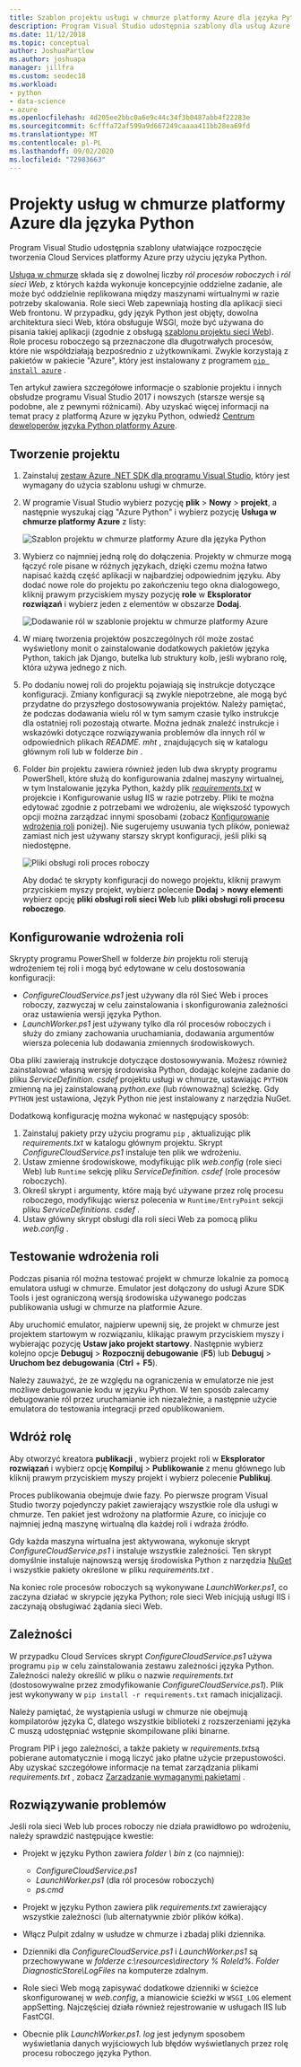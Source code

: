 ```yaml
---
title: Szablon projektu usługi w chmurze platformy Azure dla języka Python
description: Program Visual Studio udostępnia szablony dla usług Azure Cloud Services utworzonych w języku Python, w tym wdrażanie roli, zależności i rozwiązywanie problemów.
ms.date: 11/12/2018
ms.topic: conceptual
author: JoshuaPartlow
ms.author: joshuapa
manager: jillfra
ms.custom: seodec18
ms.workload:
- python
- data-science
- azure
ms.openlocfilehash: 4d205ee2bbc0a6e9c44c34f3b0487abb4f22283e
ms.sourcegitcommit: 6cfffa72af599a9d667249caaaa411bb28ea69fd
ms.translationtype: MT
ms.contentlocale: pl-PL
ms.lasthandoff: 09/02/2020
ms.locfileid: "72983663"
---
```

# <a name="azure-cloud-service-projects-for-python"></a>Projekty usług w chmurze platformy Azure dla języka Python

Program Visual Studio udostępnia szablony ułatwiające rozpoczęcie tworzenia Cloud Services platformy Azure przy użyciu języka Python.

[Usługa w chmurze](/azure/cloud-services/) składa się z dowolnej liczby *ról procesów roboczych* i *ról sieci Web*, z których każda wykonuje koncepcyjnie oddzielne zadanie, ale może być oddzielnie replikowana między maszynami wirtualnymi w razie potrzeby skalowania. Role sieci Web zapewniają hosting dla aplikacji sieci Web frontonu. W przypadku, gdy język Python jest objęty, dowolna architektura sieci Web, która obsługuje WSGI, może być używana do pisania takiej aplikacji (zgodnie z obsługą [szablonu projektu sieci Web](python-web-application-project-templates.md)). Role procesu roboczego są przeznaczone dla długotrwałych procesów, które nie współdziałają bezpośrednio z użytkownikami. Zwykle korzystają z pakietów w pakiecie "Azure", który jest instalowany z programem [`pip install azure`](https://pypi.org/project/azure) .

Ten artykuł zawiera szczegółowe informacje o szablonie projektu i innych obsłudze programu Visual Studio 2017 i nowszych (starsze wersje są podobne, ale z pewnymi różnicami). Aby uzyskać więcej informacji na temat pracy z platformą Azure w języku Python, odwiedź [Centrum deweloperów języka Python platformy Azure](/azure/python/).

## <a name="create-a-project"></a>Tworzenie projektu

1. Zainstaluj [zestaw Azure .NET SDK dla programu Visual Studio](https://visualstudio.microsoft.com/vs/azure-tools/), który jest wymagany do użycia szablonu usługi w chmurze.
1. W programie Visual Studio wybierz pozycję **plik**  >  **Nowy**  >  **projekt**, a następnie wyszukaj ciąg "Azure Python" i wybierz pozycję **Usługa w chmurze platformy Azure** z listy:

    ![Szablon projektu w chmurze platformy Azure dla języka Python](media/template-azure-cloud-project.png)

1. Wybierz co najmniej jedną rolę do dołączenia. Projekty w chmurze mogą łączyć role pisane w różnych językach, dzięki czemu można łatwo napisać każdą część aplikacji w najbardziej odpowiednim języku. Aby dodać nowe role do projektu po zakończeniu tego okna dialogowego, kliknij prawym przyciskiem myszy pozycję **role** w **Eksplorator rozwiązań** i wybierz jeden z elementów w obszarze **Dodaj**.

    ![Dodawanie ról w szablonie projektu w chmurze platformy Azure](media/template-azure-cloud-service-project-wizard.png)

1. W miarę tworzenia projektów poszczególnych ról może zostać wyświetlony monit o zainstalowanie dodatkowych pakietów języka Python, takich jak Django, butelka lub struktury kolb, jeśli wybrano rolę, która używa jednego z nich.

1. Po dodaniu nowej roli do projektu pojawiają się instrukcje dotyczące konfiguracji. Zmiany konfiguracji są zwykle niepotrzebne, ale mogą być przydatne do przyszłego dostosowywania projektów. Należy pamiętać, że podczas dodawania wielu ról w tym samym czasie tylko instrukcje dla ostatniej roli pozostają otwarte. Można jednak znaleźć instrukcje i wskazówki dotyczące rozwiązywania problemów dla innych ról w odpowiednich plikach *README. mht* , znajdujących się w katalogu głównym roli lub w folderze *bin* .

1. Folder *bin* projektu zawiera również jeden lub dwa skrypty programu PowerShell, które służą do konfigurowania zdalnej maszyny wirtualnej, w tym Instalowanie języka Python, każdy plik [*requirements.txt*](#dependencies) w projekcie i Konfigurowanie usług IIS w razie potrzeby. Pliki te można edytować zgodnie z potrzebami we wdrożeniu, ale większość typowych opcji można zarządzać innymi sposobami (zobacz [Konfigurowanie wdrożenia roli](#configure-role-deployment) poniżej). Nie sugerujemy usuwania tych plików, ponieważ zamiast nich jest używany starszy skrypt konfiguracji, jeśli pliki są niedostępne.

    ![Pliki obsługi roli proces roboczy](media/template-azure-cloud-service-worker-role-support-files.png)

    Aby dodać te skrypty konfiguracji do nowego projektu, kliknij prawym przyciskiem myszy projekt, wybierz polecenie **Dodaj**  >  **nowy element**i wybierz opcję **pliki obsługi roli sieci Web** lub **pliki obsługi roli procesu roboczego**.

## <a name="configure-role-deployment"></a>Konfigurowanie wdrożenia roli

Skrypty programu PowerShell w folderze *bin* projektu roli sterują wdrożeniem tej roli i mogą być edytowane w celu dostosowania konfiguracji:

- *ConfigureCloudService.ps1* jest używany dla ról Sieć Web i proces roboczy, zazwyczaj w celu zainstalowania i skonfigurowania zależności oraz ustawienia wersji języka Python.
- *LaunchWorker.ps1* jest używany tylko dla ról procesów roboczych i służy do zmiany zachowania uruchamiania, dodawania argumentów wiersza polecenia lub dodawania zmiennych środowiskowych.

Oba pliki zawierają instrukcje dotyczące dostosowywania. Możesz również zainstalować własną wersję środowiska Python, dodając kolejne zadanie do pliku *ServiceDefinition. csdef* projektu usługi w chmurze, ustawiając `PYTHON` zmienną na jej zainstalowaną *python.exe* (lub równoważną) ścieżkę. Gdy `PYTHON` jest ustawiona, Język Python nie jest instalowany z narzędzia NuGet.

Dodatkową konfigurację można wykonać w następujący sposób:

1. Zainstaluj pakiety przy użyciu programu `pip` , aktualizując plik *requirements.txt* w katalogu głównym projektu. Skrypt *ConfigureCloudService.ps1* instaluje ten plik we wdrożeniu.
1. Ustaw zmienne środowiskowe, modyfikując plik *web.config* (role sieci Web) lub `Runtime` sekcję pliku *ServiceDefinition. csdef* (role procesów roboczych).
1. Określ skrypt i argumenty, które mają być używane przez rolę procesu roboczego, modyfikując wiersz polecenia w `Runtime/EntryPoint` sekcji pliku *ServiceDefinitions. csdef* .
1. Ustaw główny skrypt obsługi dla roli sieci Web za pomocą pliku *web.config* .

## <a name="test-role-deployment"></a>Testowanie wdrożenia roli

Podczas pisania ról można testować projekt w chmurze lokalnie za pomocą emulatora usługi w chmurze. Emulator jest dołączony do usługi Azure SDK Tools i jest ograniczoną wersją środowiska używanego podczas publikowania usługi w chmurze na platformie Azure.

Aby uruchomić emulator, najpierw upewnij się, że projekt w chmurze jest projektem startowym w rozwiązaniu, klikając prawym przyciskiem myszy i wybierając pozycję **Ustaw jako projekt startowy**. Następnie wybierz kolejno opcje **Debuguj**  >  **Rozpocznij debugowanie** (**F5**) lub **Debuguj**  >  **Uruchom bez debugowania** (**Ctrl** + **F5**).

Należy zauważyć, że ze względu na ograniczenia w emulatorze nie jest możliwe debugowanie kodu w języku Python. W ten sposób zalecamy debugowanie ról przez uruchamianie ich niezależnie, a następnie użycie emulatora do testowania integracji przed opublikowaniem.

## <a name="deploy-a-role"></a>Wdróż rolę

Aby otworzyć kreatora **publikacji** , wybierz projekt roli w **Eksplorator rozwiązań** i wybierz opcję **Kompiluj**  >  **Publikowanie** z menu głównego lub kliknij prawym przyciskiem myszy projekt i wybierz polecenie **Publikuj**.

Proces publikowania obejmuje dwie fazy. Po pierwsze program Visual Studio tworzy pojedynczy pakiet zawierający wszystkie role dla usługi w chmurze. Ten pakiet jest wdrożony na platformie Azure, co inicjuje co najmniej jedną maszynę wirtualną dla każdej roli i wdraża źródło.

Gdy każda maszyna wirtualna jest aktywowana, wykonuje skrypt *ConfigureCloudService.ps1* i instaluje wszystkie zależności. Ten skrypt domyślnie instaluje najnowszą wersję środowiska Python z narzędzia [NuGet](https://www.nuget.org/packages?q=Tags%3A%22python%22+Authors%3A%22Python+Software+Foundation%22) i wszystkie pakiety określone w pliku *requirements.txt* .

Na koniec role procesów roboczych są wykonywane *LaunchWorker.ps1*, co zaczyna działać w skrypcie języka Python; role sieci Web inicjują usługi IIS i zaczynają obsługiwać żądania sieci Web.

## <a name="dependencies"></a>Zależności

W przypadku Cloud Services skrypt *ConfigureCloudService.ps1* używa programu `pip` w celu zainstalowania zestawu zależności języka Python. Zależności należy określić w pliku o nazwie *requirements.txt* (dostosowywalne przez zmodyfikowanie *ConfigureCloudService.ps1*). Plik jest wykonywany w `pip install -r requirements.txt` ramach inicjalizacji.

Należy pamiętać, że wystąpienia usługi w chmurze nie obejmują kompilatorów języka C, dlatego wszystkie biblioteki z rozszerzeniami języka C muszą udostępniać wstępnie skompilowane pliki binarne.

Program PIP i jego zależności, a także pakiety w *requirements.txt*są pobierane automatycznie i mogą liczyć jako płatne użycie przepustowości. Aby uzyskać szczegółowe informacje na temat zarządzania plikami *requirements.txt* , zobacz [Zarządzanie wymaganymi pakietami](managing-required-packages-with-requirements-txt.md) .

## <a name="troubleshooting"></a>Rozwiązywanie problemów

Jeśli rola sieci Web lub proces roboczy nie działa prawidłowo po wdrożeniu, należy sprawdzić następujące kwestie:

- Projekt w języku Python zawiera *folder \\ bin* z (co najmniej):

  - *ConfigureCloudService.ps1*
  - *LaunchWorker.ps1* (dla ról procesów roboczych)
  - *ps.cmd*

- Projekt w języku Python zawiera plik *requirements.txt* zawierający wszystkie zależności (lub alternatywnie zbiór plików kółka).
- Włącz Pulpit zdalny w usłudze w chmurze i zbadaj pliki dziennika.
- Dzienniki dla *ConfigureCloudService.ps1* i *LaunchWorker.ps1* są przechowywane w *folderze c:\resources\directory \% RoleId%. Folder DiagnosticStore\LogFiles* na komputerze zdalnym.
- Role sieci Web mogą zapisywać dodatkowe dzienniki w ścieżce skonfigurowanej w *web.config*, a mianowicie ścieżki w `WSGI_LOG` element appSetting. Najczęściej działa również rejestrowanie w usługach IIS lub FastCGI.
- Obecnie plik *LaunchWorker.ps1. log* jest jedynym sposobem wyświetlania danych wyjściowych lub błędów wyświetlanych przez rolę procesu roboczego języka Python.
